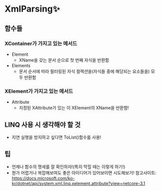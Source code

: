 # XmlParsing✨
## 함수들
### XContainer가 가지고 있는 메서드
- Element
    - XName을 갖는 문서 순으로 첫 번째 자식을 반환함
- Elements
    - 문서 순서에 따라 필터링된 자식 컬렉션을(자식들 중에 해당되는 요소들을) 모두 반환함
### XElement가 가지고 있는 메서드
- Attribute
    - 지정된 XAttribute가 있는 이 XElement의 XName을 반환함!
## LINQ 사용 시 생각해야 할 것
- 지연 실행을 방지하고 싶다면 ToList()함수를 사용!

## 팁
- 언제나 함수의 명세를 잘 확인하자!(특히 막힐 때는 이렇게 하기!)
- 뭔가 어렵거나 복잡해보여도 좋은 아이디어가 있어보이면 시도해보기!
참고사이트: https://docs.microsoft.com/ko-kr/dotnet/api/system.xml.linq.xelement.attribute?view=netcore-3.1